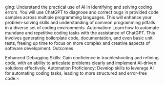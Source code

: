 ging: Understand the practical use of AI in identifying and solving coding errors. You will use ChatGPT to diagnose and correct bugs in provided code samples across multiple programming languages. This will enhance your problem-solving skills and understanding of common programming pitfalls in a diverse set of coding environments.
Automation: Learn how to automate mundane and repetitive coding tasks with the assistance of ChatGPT. This involves generating boilerplate code, documentation, and even basic unit tests, freeing up time to focus on more complex and creative aspects of software development.
Outcomes

Enhanced Debugging Skills: Gain confidence in troubleshooting and refining code, with an ability to articulate problems clearly and implement AI-driven solutions effectively.
Automation Proficiency: Develop skills to leverage AI for automating coding tasks, leading to more structured and error-free code.~